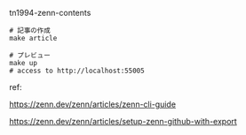 tn1994-zenn-contents

```shell
# 記事の作成
make article

# プレビュー
make up
# access to http://localhost:55005
```

ref:

https://zenn.dev/zenn/articles/zenn-cli-guide

https://zenn.dev/zenn/articles/setup-zenn-github-with-export